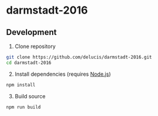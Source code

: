 # darmstadt-2016

## Development

1. Clone repository
  ```sh
  git clone https://github.com/delucis/darmstadt-2016.git
  cd darmstadt-2016
  ```

2. Install dependencies (requires [Node.js](https://nodejs.org))
  ```sh
  npm install
  ```

3. Build source
  ```sh
  npm run build
  ```
